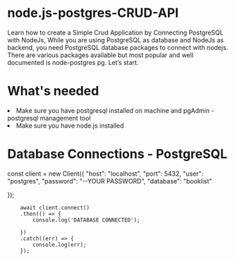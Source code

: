 # node.js-postgres-CRUD-API

Learn how to create a Simple Crud Application by Connecting PostgreSQL with NodeJs, While you are using PostgreSQL as database and NodeJs as backend, you need PostgreSQL database packages to connect with nodejs. There are various packages available but most popular and well documented is node-postgres pg. Let’s start.
# What's needed
<li> Make sure you have postgresql installed on machine and pgAdmin - postgresql management tool </li>
<li> Make sure you have node.js installed </li>

# Database Connections - PostgreSQL

const client = new Client({
    "host": "localhost",
    "port": 5432,
    "user": "postgres",
    "password": "--YOUR PASSWORD",
    "database": "booklist"

});

        await client.connect()
        .then(() => {
            console.log('DATABASE CONNECTED');

        })
        .catch((err) => {
            console.log(err);
        });
